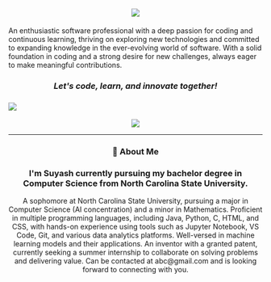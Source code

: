 <h1 align="center">
    <img src="https://readme-typing-svg.herokuapp.com/?font=Righteous&size=35&center=true&vCenter=true&width=500&height=70&duration=4000&lines=Hi+There!+✨;+I'm+Sunil+!+✨;" />
</h1>

<!--
**spatelsuy/spatelsuy** is a ✨ _special_ ✨ repository because its `README.md` (this file) appears on your GitHub profile.

Here are some ideas to get you started:

- 🔭 I’m currently working on ...
- 🌱 I’m currently learning ...
- 👯 I’m looking to collaborate on ...
- 🤔 I’m looking for help with ...
- 💬 Ask me about ...
- 📫 How to reach me: ...
- 😄 Pronouns: ...
- ⚡ Fun fact: ...
-->

An enthusiastic software professional with a deep passion for coding and continuous learning, thriving on exploring new technologies and committed to expanding knowledge in the ever-evolving world of software. With a solid foundation in coding and a strong desire for new challenges, always eager to make meaningful contributions.

<h3 align="center"><b><i>Let's code, learn, and innovate together!</i></b></h3>

###
<p align="center">
<a href="#">
    <img src="https://skillicons.dev/icons?i=c,python,java,github,html,css,js,ts,vscode&theme=light&perline=10"
         style="display: block; margin: auto;" />
</a>
  <br>
  <a href="#">
    <img src="https://skillicons.dev/icons?i=figma,idea,java" />
  </a>
</p>

---
<h3 align="center">👤  About Me</h3>

###

<h3 align="center"> <b>I'm Suyash currently pursuing my bachelor degree in Computer Science from North Carolina State University.</b></h3>

<p align="center">A sophomore at North Carolina State University, pursuing a major in Computer Science (AI concentration) and a minor in Mathematics. Proficient in multiple programming languages, including Java, Python, C, HTML, and CSS, with hands-on experience using tools such as Jupyter Notebook, VS Code, Git, and various data analytics platforms. Well-versed in machine learning models and their applications. An inventor with a granted patent, currently seeking a summer internship to collaborate on solving problems and delivering value. Can be contacted at abc@gmail.com and is looking forward to connecting with you.</p>

###
